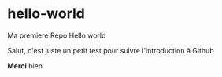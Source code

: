 # hello-world
Ma premiere Repo Hello world

Salut, c'est juste un petit test pour suivre l'introduction à Github

**Merci** bien
